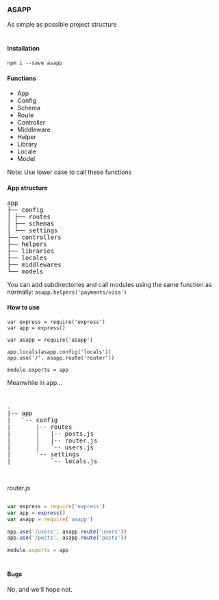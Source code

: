 ### ASAPP

As simple as possible project structure

#

#### Installation

```
npm i --save asapp
```

#### Functions

* App
* Config
* Schema
* Route
* Controller
* Middleware
* Helper
* Library
* Locale
* Model


Note: Use lower case to call these functions

#### App structure

<pre>
app
├── config
│ ├── routes
│ ├── schemas
│ └── settings
├── controllers
├── helpers
├── libraries
├── locales
├── middlewares
└── models
</pre>

You can add subdirectories and call modules using the same function as normally: `asapp.helpers('payments/visa')`

#### How to use

```
var express = require('express')
var app = express()

var asapp = require('asapp')

app.locals(asapp.config('locals'))
app.use('/', asapp.route('router'))

module.exports = app

```

Meanwhile in app...

#
<pre>
.
|-- app
|   `-- config
|       |-- routes
|       |   |-- posts.js
|       |   |-- router.js
|       |   `-- users.js
|       `-- settings
|           `-- locals.js


</pre>
router.js
```js

var express = require('express')
var app = express()
var asapp = require('asapp')

app.use('/users', asapp.route('users'))
app.use('/posts', asapp.route('posts'))

module.exports = app

```

#

#### Bugs
No, and we'll hope not.

